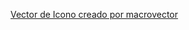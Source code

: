 <a href='https://www.freepik.es/vector-gratis/coleccion-de-iconos-de-cartas-de-poker_1045019.htm'>Vector de Icono creado por macrovector</a>